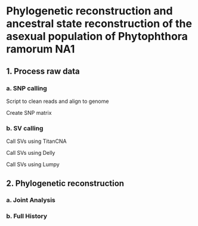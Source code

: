 # Phylogenetic reconstruction and ancestral state reconstruction of the asexual population of Phytophthora ramorum NA1 

## 1. Process raw data
### a. SNP calling
Script to clean reads and align to genome

Create SNP matrix


### b. SV calling
Call SVs using TitanCNA

Call SVs using Delly

Call SVs using Lumpy

## 2. Phylogenetic reconstruction
### a. Joint Analysis
### b. Full History

